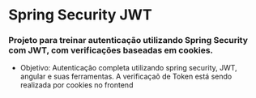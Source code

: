 # Spring Security JWT

### Projeto para treinar autenticação utilizando Spring Security com JWT, com verificações baseadas em cookies.

- Objetivo: Autenticação completa utilizando spring security, JWT, angular e suas ferramentas. 
  A verificaçaõ de Token está sendo realizada por cookies no frontend

